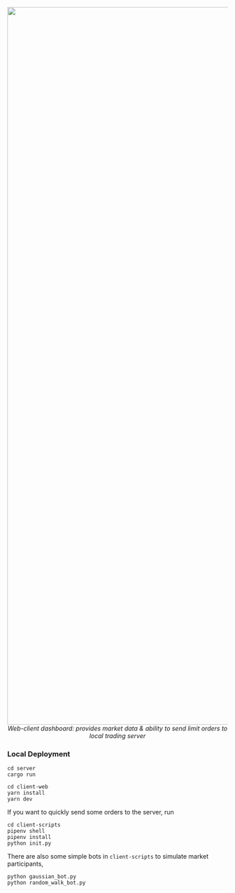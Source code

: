 <p align="center">
  <img width="1638" alt="trading client screenshot" src="https://github.com/christian-spooner/trading-server/assets/93479191/6e35ead6-0ea4-4fb2-9007-1cbff0010ec3">
  <br>
  <em>Web-client dashboard: provides market data & ability to send limit orders to local trading server</em>
</p>

### Local Deployment
```
cd server
cargo run

cd client-web
yarn install
yarn dev
```

If you want to quickly send some orders to the server, run
```
cd client-scripts
pipenv shell
pipenv install
python init.py
```

There are also some simple bots in `client-scripts` to simulate market participants,
```
python gaussian_bot.py
python random_walk_bot.py
```
